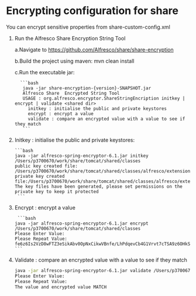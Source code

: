 # Encrypting configuration for share
You can encrypt sensitive properties from share-custom-config.xml

1. Run the Alfresco Share Encryption String Tool 
    
    a.Navigate to https://github.com/Alfresco/share/share-encryption
    
    b.Build the project using maven: mvn clean install
    
    c.Run the executable jar:
         
         ```bash
          java -jar share-encryption-{version}-SNAPSHOT.jar
          Alfresco Share  Encrypted String Tool
          USAGE : org.alfresco.encryptor.ShareStringEncription initkey | encrypt | validate <shared dir> 
            initkey : initialise the public and private keystores
            encrypt : encrypt a value 
            validate : compare an encrypted value with a value to see if they match
          ```
2.  Initkey : initialise the public and private keystores:
        
        ```bash
        java -jar alfresco-spring-encryptor-6.1.jar initkey /Users/p3700670/work/share/tomcat/shared/classes
        public key created file: /Users/p3700670/work/share/tomcat/shared/classes/alfresco/extension/enterprise/alfrescoSpringKey.pub
        private key created file:/Users/p3700670/work/share/tomcat/shared/classes/alfresco/extension/enterprise/alfrescoSpringKey.pri
        The key files have been generated, please set permissions on the private key to keep it protected  
         ```

3.  Encrypt : encrypt a value 
        
         ```bash
        java -jar alfresco-spring-encryptor-6.1.jar encrypt /Users/p3700670/work/share/tomcat/shared/classes
        Please Enter Value: 
        Please Repeat Value: 
        fe6z6Is2VzD8wFTZ3eSikAbv0OpNxCikwVBnfe/LhPdqevCb4G1Vrvt7cTSA9z6OHkSh8ZzyKdEfVNPmTH66QA==
        ```

4.  Validate : compare an encrypted value with a value to see if they match
    
    ```bash
    java -jar alfresco-spring-encryptor-6.1.jar validate /Users/p3700670/work/share/tomcat/shared/classes fe6z6Is2VzD8wFTZ3eSikAbv0OpNxCikwVBnfe/LhPdqevCb4G1Vrvt7cTSA9z6OHkSh8ZzyKdEfVNPmTH66QA==
    Please Enter Value: 
    Please Repeat Value: 
    The value and encrypted value MATCH
    ```
